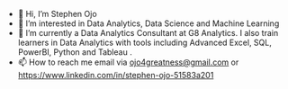- 👋 Hi, I’m Stephen Ojo
- 👀 I’m interested in Data Analytics, Data Science and Machine Learning 
- 🌱 I’m currently a Data Analytics Consultant at G8 Analytics. I also train learners in Data Analytics with tools including Advanced Excel, SQL, PowerBI, Python and Tableau .
- 📫 How to reach me email via ojo4greatness@gmail.com or https://www.linkedin.com/in/stephen-ojo-51583a201

<!---
ojo4greatness/ojo4greatness is a ✨ special ✨ repository because its `README.md` (this file) appears on your GitHub profile.
You can click the Preview link to take a look at your changes.
--->
